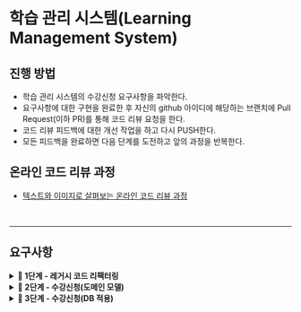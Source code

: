 # 학습 관리 시스템(Learning Management System)
## 진행 방법
* 학습 관리 시스템의 수강신청 요구사항을 파악한다.
* 요구사항에 대한 구현을 완료한 후 자신의 github 아이디에 해당하는 브랜치에 Pull Request(이하 PR)를 통해 코드 리뷰 요청을 한다.
* 코드 리뷰 피드백에 대한 개선 작업을 하고 다시 PUSH한다.
* 모든 피드백을 완료하면 다음 단계를 도전하고 앞의 과정을 반복한다.

## 온라인 코드 리뷰 과정
* [텍스트와 이미지로 살펴보는 온라인 코드 리뷰 과정](https://github.com/next-step/nextstep-docs/tree/master/codereview)

</br>

---

## 요구사항

<details>
<summary><b>🚀 1단계 - 레거시 코드 리팩터링</b></summary>

**리팩터링 요구사항**
> - [X] QnaService의 deleteQuestion() 메서드에 단위 테스트 가능한 코드(핵심 비지니스 로직)를 도메인 모델 객체에 구현한다.
> - [X] QnaService의 비지니스 로직을 도메인 모델로 이동하는 리팩터링을 진행할 때 TDD로 구현한다.
>> - [X] 질문(Question)은 Question Domain 에서 삭제 가능 검증 후, 삭제한다.
>> - [X] 질문에 달린 답변들(Answers)는 Answers 일급 컬렉션에서 삭제 가능 검증 후, 삭제한다.
</details>

<details>
<summary><b>🚀 2단계 - 수강신청(도메인 모델)</b></summary>

### 수강 신청 기능 요구사항

**CoverImage**
> - [X] 이미지 크기는 1MB 이하여야 한다.
> - [X] 이미지 타입은 gif, jpg(jpeg 포함),, png, svg만 허용한다.
> - [X] 이미지의 width는 300픽셀, height는 200픽셀 이상이어야 하며, width와 height의 비율은 3:2여야 한다.

**Session**
> - [X] 강의는 강의 커버 이미지 정보를 가진다.
> - [X] 강의 상태는 준비중, 모집중, 종료 3가지 상태를 가진다.
> - Period
>> - [X] 강의는 시작일과 종료일을 가진다.
> - SessionFee
>> - [X] 강의는 무료 강의와 유료 강의로 나뉜다.
>> - [X] 무료 강의는 최대 수강 인원 제한이 없다.


**Enrollment**
> - [X] 유료 강의의 경우 결제는 이미 완료한 것으로 가정하고 이후 과정을 구현한다.
> - [X] 강의 수강신청은 강의 상태가 모집중일 때만 가능하다.
> - [X] 유료 강의는 수강생이 결제한 금액과 수강료가 일치할 때 수강 신청이 가능하다.

**SessionUser**
> - [X] 수강신청 완료 시 Session, NsUser 정보를 등록한다.

**SessionUsers**
> - [X] 유료 강의는 강의 최대 수강 인원을 초과했을 경우 더이상 수강신청 할 수 없다.

**Course**
**Sessions**
> - [X] 과정(Course)은 기수 단위로 운영하며, 여러 개의 강의(Session)를 가질 수 있다.

**Payment**
> - [X] 결제를 완료한 결제 정보는 payments 모듈을 통해 관리되며, 결제 정보는 Payment 객체에 담겨 반한된다.
</details>

<details>
<summary><b>🚀 3단계 - 수강신청(DB 적용)</b></summary>

**요구사항**
> - [X] Course 테이블 설계 및 객체 매핑
> - [X] Course 저장
> - [X] Course 조회
> - [ ] Session 테이블 설계 및 객체 매핑
> - [ ] Session 저장
> - [ ] Session 조회
> - [ ] Enrollment 테이블 설계 및 객체 매핑
> - [ ] Enrollment 저장
> - [ ] Enrollment 조회
> - [ ] CoverImage 테이블 설계 및 객체 매핑
> - [ ] CoverImage 저장
> - [ ] CoverImage 조회
> - [ ] SessionUser 테이블 설계 및 객체 매핑
> - [ ] SessionUser 저장
> - [ ] SessionUser 조회
> - 참고. Payment 테이블 매핑 고려하지 않아도 된다.
</details>
